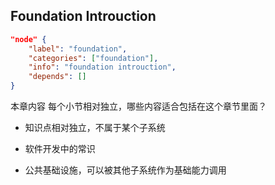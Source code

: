 ## Foundation Introuction

```json
"node" {
    "label": "foundation",
    "categories": ["foundation"],
    "info": "foundation introuction",
    "depends": []
}
```

本章内容 每个小节相对独立，哪些内容适合包括在这个章节里面？

- 知识点相对独立，不属于某个子系统

- 软件开发中的常识

- 公共基础设施，可以被其他子系统作为基础能力调用
